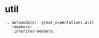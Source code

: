 # util

```{eval-rst}
.. automodule:: great_expectations.util
   :members:
   :inherited-members:

```
